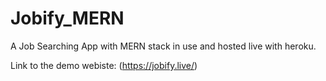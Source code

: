 # Jobify_MERN
A Job Searching App with MERN stack in use and hosted live with heroku.

Link to the demo webiste: (https://jobify.live/)
